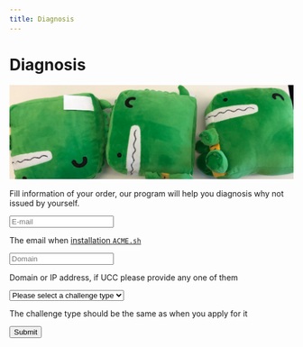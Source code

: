 ```yaml
---
title: Diagnosis
---
```


# Diagnosis

![Docusaurus Plushie](../../../blog/2022-07-23-welcome/docusaurus-plushie-banner.jpeg)

Fill information of your order, our program will help you diagnosis why not issued by yourself.

<form action="https://docs.hi.cn/api/diagnosis" method="POST" target="_blank">
  <div className="DocSearch-Form">
    <input
      className="DocSearch-Input"
      placeholder="E-mail"
      type="email"
      name="contact"
      tabindex="1"
    ></input>
  </div>

  The email when [installation `ACME.sh`](/docs/getting-started/acme.sh-installation#installation)

  <div className="DocSearch-Form">
    <input
      className="DocSearch-Input"
      placeholder="Domain"
      type="text"
      name="identifier"
      tabindex="2"
    ></input>
  </div>

  Domain or IP address, if UCC please provide any one of them

  <div className="DocSearch-Form">
    <select className="DocSearch-Input" placeholder="Challenge type" name="challenge" tabindex="3">
      <option>
        Please select a challenge type
      </option>
      <option value="http-01">
        HTTP / http-01
      </option>
      <option value="dns-01">
        DNS / dns-01
      </option>
    </select>
  </div>

  The challenge type should be the same as when you apply for it

  <button type="submit" className="button button--secondary button--lg" tabindex="4">
    Submit
  </button>
</form>
